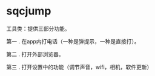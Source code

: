 # sqcjump
工具类：提供三部分功能。

第一 .  在app内打电话（一种是弹提示，一种是直接打）。

第二 . 打开外部浏览器。

第三 . 打开设置中的功能（调节声音，wifi，相机，软件更新）

